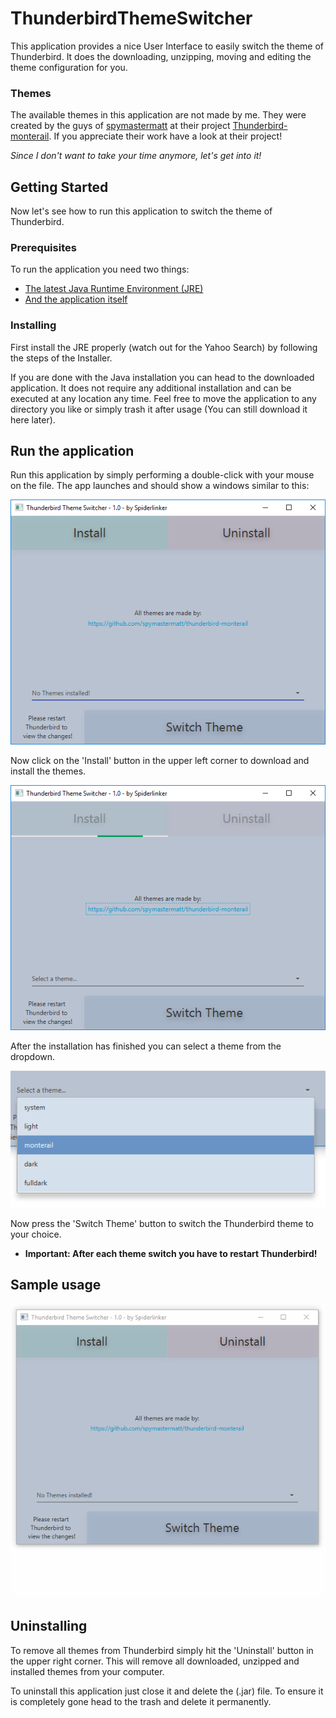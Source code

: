 # ThunderbirdThemeSwitcher
This application provides a nice User Interface to easily switch the theme of Thunderbird.
It does the downloading, unzipping, moving and editing the theme configuration for you.

### Themes
The available themes in this application are not made by me. They were created by the guys of [spymastermatt](https://github.com/spymastermatt/) at their project [Thunderbird-monterail](https://github.com/spymastermatt/thunderbird-monterail).
If you appreciate their work have a look at their project!

*Since I don't want to take your time anymore, let's get into it!*

## Getting Started
Now let's see how to run this application to switch the theme of Thunderbird.

### Prerequisites
To run the application you need two things:
* [The latest Java Runtime Environment (JRE)](https://java.com/en/download/)
* [And the application itself](/application/ThunderbirdThemeSwitcher.jar?raw=false)

### Installing
First install the JRE properly (watch out for the Yahoo Search) by following the steps of the Installer.

If you are done with the Java installation you can head to the downloaded application.
It does not require any additional installation and can be executed at any location any time. Feel free to move the application to any directory you like or simply trash it after usage (You can still download it here later).

## Run the application
Run this application by simply performing a double-click with your mouse on the file. 
The app launches and should show a windows similar to this:

![Startscreen](/src/main/resources/images/Startscreen.PNG?raw=true)

Now click on the 'Install' button in the upper left corner to download and install the themes.

![Installing_themes](/src/main/resources/images/Installing.PNG?raw=true)

After the installation has finished you can select a theme from the dropdown.

![Select_theme](/src/main/resources/images/SelectTheme.PNG?raw=true)

Now press the 'Switch Theme' button to switch the Thunderbird theme to your choice.
* **Important: After each theme switch you have to restart Thunderbird!**

## Sample usage
![Usage of this application](/src/main/resources/images/Usage.gif?raw=true)

## Uninstalling
To remove all themes from Thunderbird simply hit the 'Uninstall' button in the upper right corner. This will remove all downloaded, unzipped and installed themes from your computer.

To uninstall this application just close it and delete the (.jar) file. To ensure it is completely gone head to the trash and delete it permanently.
